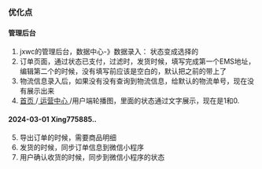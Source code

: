 ### 优化点
#### 管理后台


1.  jxwc的管理后台，数据中心-》数据录入： 状态变成选择的
2.  订单页面，通过状态已支付，过滤时，发货时候，填写完成第一个EMS地址，编辑第二个的时候，没有填写前应该是空白的，默认把之前的带上了
3.  物流信息录入后，如果没有没有查询到物流信息，给默认的物流单号，现在没有展示出来
4.  [首页         ](https://www.jdc51.com/eachbuybackstage/SlideshowList)/[           运营中心         ](https://www.jdc51.com/eachbuybackstage/third)/用户端轮播图，里面的状态通过文字展示，现在是1和0.


####  2024-03-01 Xing775885..
5. 导出订单的时候，需要商品明细
6. 发货的时候，同步订单信息到微信小程序
7. 用户确认收货的时候，同步到微信小程序的状态

